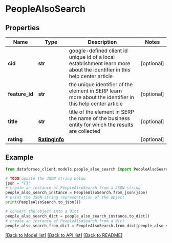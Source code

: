 # PeopleAlsoSearch


## Properties

Name | Type | Description | Notes
------------ | ------------- | ------------- | -------------
**cid** | **str** | google-defined client id unique id of a local establishment learn more about the identifier in this help center article | [optional] 
**feature_id** | **str** | the unique identifier of the element in SERP learn more about the identifier in this help center article | [optional] 
**title** | **str** | title of the element in SERP the name of the business entity for which the results are collected | [optional] 
**rating** | [**RatingInfo**](RatingInfo.md) |  | [optional] 

## Example

```python
from dataforseo_client.models.people_also_search import PeopleAlsoSearch

# TODO update the JSON string below
json = "{}"
# create an instance of PeopleAlsoSearch from a JSON string
people_also_search_instance = PeopleAlsoSearch.from_json(json)
# print the JSON string representation of the object
print(PeopleAlsoSearch.to_json())

# convert the object into a dict
people_also_search_dict = people_also_search_instance.to_dict()
# create an instance of PeopleAlsoSearch from a dict
people_also_search_from_dict = PeopleAlsoSearch.from_dict(people_also_search_dict)
```
[[Back to Model list]](../README.md#documentation-for-models) [[Back to API list]](../README.md#documentation-for-api-endpoints) [[Back to README]](../README.md)


